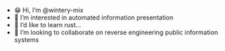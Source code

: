 - 😁 Hi, I’m @wintery-mix
- 👀 I’m interested in automated information presentation
- 🌱 I’d like to learn rust...
- 💞️ I’m looking to collaborate on reverse engineering public information systems
